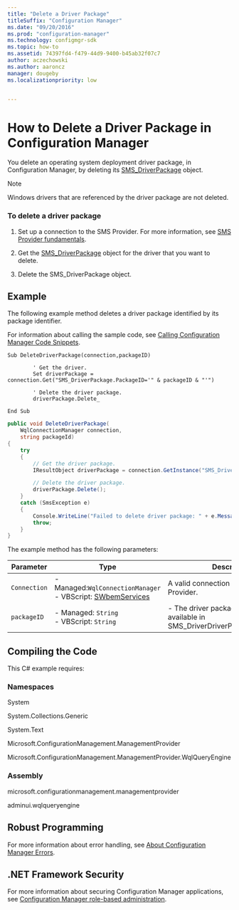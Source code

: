 ```yaml
---
title: "Delete a Driver Package"
titleSuffix: "Configuration Manager"
ms.date: "09/20/2016"
ms.prod: "configuration-manager"
ms.technology: configmgr-sdk
ms.topic: how-to
ms.assetid: 74397fd4-f479-44d9-9400-b45ab32f07c7
author: aczechowski
ms.author: aaroncz
manager: dougebyms.localizationpriority: low


---
```

# How to Delete a Driver Package in Configuration Manager
You delete an operating system deployment driver package, in Configuration Manager, by deleting its [SMS_DriverPackage](../../develop/reference/osd/sms_driverpackage-server-wmi-class.md) object.  

> [!NOTE]
>  Windows drivers that are referenced by the driver package are not deleted.  

### To delete a driver package  

1.  Set up a connection to the SMS Provider. For more information, see [SMS Provider fundamentals](../core/understand/sms-provider-fundamentals.md).  

2.  Get the [SMS_DriverPackage](../../develop/reference/osd/sms_driverpackage-server-wmi-class.md) object for the driver that you want to delete.  

3.  Delete the SMS_DriverPackage object.  

## Example  
 The following example method deletes a driver package identified by its package identifier.  

 For information about calling the sample code, see [Calling Configuration Manager Code Snippets](../../develop/core/understand/calling-code-snippets.md).  

```vbs  
Sub DeleteDriverPackage(connection,packageID)  

        ' Get the driver.  
        Set driverPackage = connection.Get("SMS_DriverPackage.PackageID='" & packageID & "'")  

        ' Delete the driver package.  
        driverPackage.Delete_  

End Sub  
```  

```c#  
public void DeleteDriverPackage(  
    WqlConnectionManager connection,   
    string packageId)  
{  
    try  
    {  
        // Get the driver package.  
        IResultObject driverPackage = connection.GetInstance("SMS_DriverPackage.packageId='" + packageId + "'");  

        // Delete the driver package.  
        driverPackage.Delete();  
    }  
    catch (SmsException e)  
    {  
        Console.WriteLine("Failed to delete driver package: " + e.Message);  
        throw;  
    }  
}  
```  

 The example method has the following parameters:  

|Parameter|Type|Description|  
|---------------|----------|-----------------|  
|`Connection`|-   Managed:`WqlConnectionManager`<br />-   VBScript: [SWbemServices](/windows/win32/wmisdk/swbemservices)|A valid connection to the SMS Provider.|  
|`packageID`|-   Managed: `String`<br />-   VBScript: `String`|-   The driver package identifier available in SMS_DriverDriverPackage.PackageID.|  

## Compiling the Code  
 This C# example requires:  

### Namespaces  
 System  

 System.Collections.Generic  

 System.Text  

 Microsoft.ConfigurationManagement.ManagementProvider  

 Microsoft.ConfigurationManagement.ManagementProvider.WqlQueryEngine  

### Assembly  
 microsoft.configurationmanagement.managementprovider  

 adminui.wqlqueryengine  

## Robust Programming  
 For more information about error handling, see [About Configuration Manager Errors](../../develop/core/understand/about-configuration-manager-errors.md).  

## .NET Framework Security  
 For more information about securing Configuration Manager applications, see [Configuration Manager role-based administration](../../develop/core/servers/configure/role-based-administration.md).
